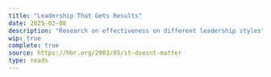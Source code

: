 ```yaml
---
title: "Leadership That Gets Results"
date: 2025-02-08
description: "Research on effectiveness on different leadership styles"
wip: true
complete: true
source: https://hbr.org/2003/05/it-doesnt-matter 
type: reads
---
```



